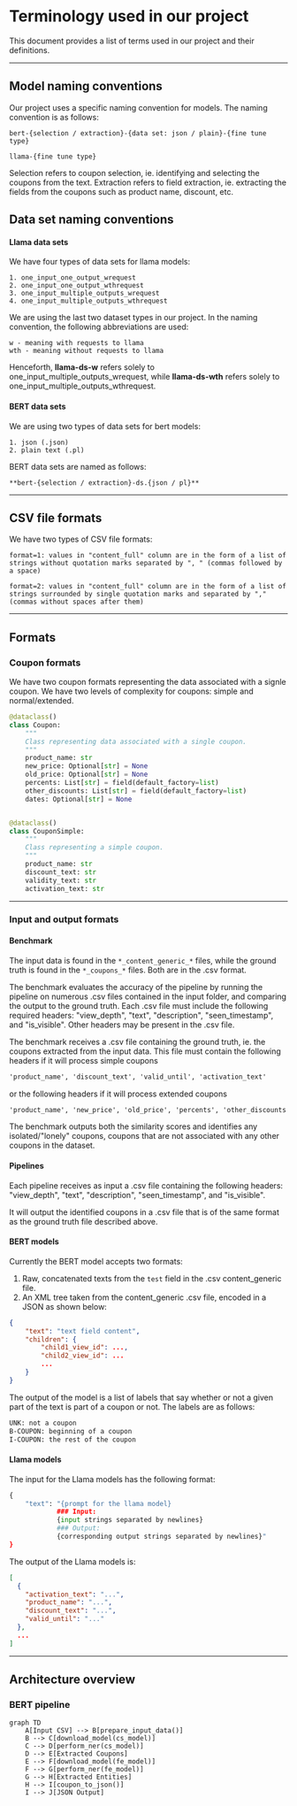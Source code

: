 # Terminology used in our project
This document provides a list of terms used in our project and their definitions. 

___ 
## Model naming conventions
Our project uses a specific naming convention for models. The naming convention is as follows:

    bert-{selection / extraction}-{data set: json / plain}-{fine tune type}

    llama-{fine tune type}

Selection refers to coupon selection, ie. identifying and selecting the coupons from the text. Extraction refers to field extraction, ie. extracting the fields from the coupons such as product name, discount, etc.

## Data set naming conventions
#### Llama data sets

We have four types of data sets for llama models:

    1. one_input_one_output_wrequest
    2. one_input_one_output_wthrequest
    3. one_input_multiple_outputs_wrequest
    4. one_input_multiple_outputs_wthrequest

We are using the last two dataset types in our project.
In the naming convention, the following abbreviations are used:

    w - meaning with requests to llama
    wth - meaning without requests to llama

Henceforth, **llama-ds-w** refers solely to one_input_multiple_outputs_wrequest, while **llama-ds-wth** refers solely to one_input_multiple_outputs_wthrequest.

#### BERT data sets
We are using two types of data sets for bert models:

    1. json (.json)
    2. plain text (.pl)

BERT data sets are named as follows:

    **bert-{selection / extraction}-ds.{json / pl}**

___
## CSV file formats
We have two types of CSV file formats:

    format=1: values in "content_full" column are in the form of a list of strings without quotation marks separated by ", " (commas followed by a space)

    format=2: values in "content_full" column are in the form of a list of strings surrounded by single quotation marks and separated by "," (commas without spaces after them)

___
## Formats
### Coupon formats
We have two coupon formats representing the data associated with a signle coupon. We have two levels of complexity for coupons: simple and normal/extended.

```python
@dataclass()
class Coupon:
    """
    Class representing data associated with a single coupon.
    """
    product_name: str
    new_price: Optional[str] = None
    old_price: Optional[str] = None
    percents: List[str] = field(default_factory=list)
    other_discounts: List[str] = field(default_factory=list)
    dates: Optional[str] = None


@dataclass()
class CouponSimple:
    """
    Class representing a simple coupon.
    """
    product_name: str
    discount_text: str
    validity_text: str
    activation_text: str
``` 
___
### Input and output formats

#### Benchmark

The input data is found in the `*_content_generic_*` files, while the ground truth is found in the `*_coupons_*` files. Both are in the .csv format.

The benchmark evaluates the accuracy of the pipeline by running the pipeline on numerous .csv files contained in the input folder, and comparing the output to the ground truth. Each .csv file must include the following required headers: "view_depth", "text", "description", "seen_timestamp", and "is_visible". Other headers may be present in the .csv file. 

The benchmark receives a .csv file containing the ground truth, ie. the coupons extracted from the input data. This file must contain the following headers if it will process simple coupons
```txt
'product_name', 'discount_text', 'valid_until', 'activation_text'

```
or the following headers if it will process extended coupons
```txt
'product_name', 'new_price', 'old_price', 'percents', 'other_discounts', 'dates'
```

The benchmark outputs both the similarity scores and identifies any isolated/"lonely" coupons, coupons that are not associated with any other coupons in the dataset.

#### Pipelines

Each pipeline receives as input a .csv file containing the following headers: "view_depth", "text", "description", "seen_timestamp", and "is_visible". 

It will output the identified coupons in a .csv file that is of the same format as the ground truth file described above.

#### BERT models
Currently the BERT model accepts two formats:
1. Raw, concatenated texts from the `test` field in the .csv content_generic file.
2. An XML tree taken from the content_generic .csv file, encoded in a JSON as shown below:

```json
{
    "text": "text field content",
    "children": {
        "child1_view_id": ...,
        "child2_view_id": ...
        ...
    }
}
```

The output of the model is a list of labels that say whether or not a given part of the text is part of a coupon or not. The labels are as follows:
```txt
UNK: not a coupon
B-COUPON: beginning of a coupon
I-COUPON: the rest of the coupon
```

#### Llama models
The input for the Llama models has the following format:
```python
{
    "text": "{prompt for the llama model}
            ### Input: 
            {input strings separated by newlines}
            ### Output:
            {corresponding output strings separated by newlines}" 
}
```

The output of the Llama models is:
```json
[
  {
    "activation_text": "...",
    "product_name": "...",
    "discount_text": "...",
    "valid_until": "..."
  },
  ...
]
```

___
## Architecture overview

### BERT pipeline

```mermaid
graph TD
    A[Input CSV] --> B[prepare_input_data()]
    B --> C[download_model(cs_model)]
    C --> D[perform_ner(cs_model)]
    D --> E[Extracted Coupons]
    E --> F[download_model(fe_model)]
    F --> G[perform_ner(fe_model)]
    G --> H[Extracted Entities]
    H --> I[coupon_to_json()]
    I --> J[JSON Output]
```
